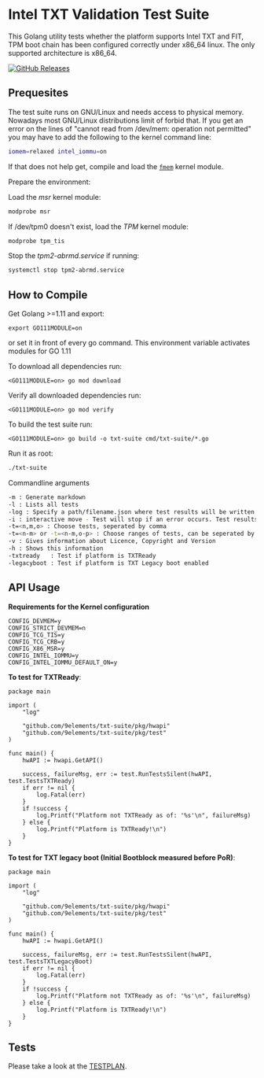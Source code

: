 Intel TXT Validation Test Suite
===============================

This Golang utility tests whether the platform supports Intel TXT and FIT, TPM
boot chain has been configured correctly under x86_64 linux.
The only supported architecture is x86_64.

[![GitHub Releases](https://img.shields.io/github/downloads/9elements/converged-security-suite/v2.0/total?label=Download%20v2.0&style=for-the-badge)](https://github.com/9elements/converged-security-suite/releases/latest/download/txt-suite)

Prequesites
-----------

The test suite runs on GNU/Linux and needs access to physical memory. Nowadays
most GNU/Linux distributions limit of forbid that. If you get an error on the
lines of "cannot read from /dev/mem: operation not permitted" you may have to
add the following to the kernel command line:

```bash
iomem=relaxed intel_iommu=on
```

If that does not help get, compile and load the
[`fmem`](https://github.com/9elements/fmem) kernel module.

Prepare the environment:

Load the *msr* kernel module:
```bash
modprobe msr
```

If /dev/tpm0 doesn't exist, load the *TPM* kernel module:
```bash
modprobe tpm_tis
```

Stop the *tpm2-abrmd.service* if running:
```bash
systemctl stop tpm2-abrmd.service
```

How to Compile
--------------

Get Golang >=1.11 and export:
```
export GO111MODULE=on
```
or set it in front of every go command.
This environment variable activates modules for GO 1.11


To download all dependencies run:
```
<GO111MODULE=on> go mod download
```

Verify all downloaded dependencies run:
```
<GO111MODULE=on> go mod verify
```

To build the test suite run:

```
<GO111MODULE=on> go build -o txt-suite cmd/txt-suite/*.go
```

Run it as root:

```bash
./txt-suite
```

Commandline arguments
```bash
-m : Generate markdown
-l : Lists all tests
-log : Specify a path/filename.json where test results will be written (only in combination with test enforcing (-i option))
-i : interactive move - Test will stop if an error occurs. Test results will be written to test_log.json
-t=<n,m,o> : Choose tests, seperated by comma
-t=<n-m> or -t=<n-m,o-p> : Choose ranges of tests, can be seperated by comma
-v : Gives information about Licence, Copyright and Version
-h : Shows this information
-txtready   : Test if platform is TXTReady
-legacyboot : Test if platform is TXT Legacy boot enabled
```

API Usage
---------

**Requirements for the Kernel configuration**

```
CONFIG_DEVMEM=y
CONFIG_STRICT_DEVMEM=n
CONFIG_TCG_TIS=y
CONFIG_TCG_CRB=y
CONFIG_X86_MSR=y
CONFIG_INTEL_IOMMU=y
CONFIG_INTEL_IOMMU_DEFAULT_ON=y
```

**To test for TXTReady**:

```
package main

import (
	"log"

	"github.com/9elements/txt-suite/pkg/hwapi"
	"github.com/9elements/txt-suite/pkg/test"
)

func main() {
	hwAPI := hwapi.GetAPI()

	success, failureMsg, err := test.RunTestsSilent(hwAPI, test.TestsTXTReady)
	if err != nil {
		log.Fatal(err)
	}
	if !success {
		log.Printf("Platform not TXTReady as of: '%s'\n", failureMsg)
	} else {
		log.Printf("Platform is TXTReady!\n")
	}
}
```


**To test for TXT legacy boot (Initial Bootblock measured before PoR)**:

```
package main

import (
	"log"

	"github.com/9elements/txt-suite/pkg/hwapi"
	"github.com/9elements/txt-suite/pkg/test"
)

func main() {
	hwAPI := hwapi.GetAPI()

	success, failureMsg, err := test.RunTestsSilent(hwAPI, test.TestsTXTLegacyBoot)
	if err != nil {
		log.Fatal(err)
	}
	if !success {
		log.Printf("Platform not TXTReady as of: '%s'\n", failureMsg)
	} else {
		log.Printf("Platform is TXTReady!\n")
	}
}
```

Tests
-----

Please take a look at the [TESTPLAN](TESTPLAN.md).
